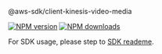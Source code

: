 @aws-sdk/client-kinesis-video-media

[![NPM version](https://img.shields.io/npm/v/@aws-sdk/client-kinesis-video-media/preview.svg)](https://www.npmjs.com/package/@aws-sdk/client-kinesis-video-media)
[![NPM downloads](https://img.shields.io/npm/dm/@aws-sdk/client-kinesis-video-media.svg)](https://www.npmjs.com/package/@aws-sdk/client-kinesis-video-media)

For SDK usage, please step to [SDK reademe](https://github.com/aws/aws-sdk-js-v3).
